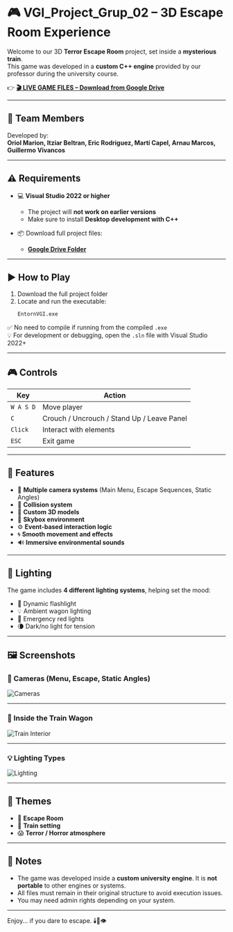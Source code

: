 # 🎮 VGI_Project_Grup_02 – 3D Escape Room Experience

Welcome to our 3D **Terror Escape Room** project, set inside a **mysterious train**.  
This game was developed in a **custom C++ engine** provided by our professor during the university course.

👉 **[🎬 LIVE GAME FILES – Download from Google Drive](https://drive.google.com/drive/folders/1i-Zg26c0T2Vo4iETtPWK8pkD6WYIkei3?usp=sharing)**

---

## 👥 Team Members

Developed by:  
**Oriol Marion, Itziar Beltran, Eric Rodriguez, Martí Capel, Arnau Marcos, Guillermo Vivancos**

---

## ⚠️ Requirements

- 💻 **Visual Studio 2022 or higher**
  - The project will **not work on earlier versions**
  - Make sure to install **Desktop development with C++**

- 📦 Download full project files:
  - **[Google Drive Folder](https://drive.google.com/drive/folders/1i-Zg26c0T2Vo4iETtPWK8pkD6WYIkei3?usp=sharing)**

---

## ▶️ How to Play

1. Download the full project folder  
2. Locate and run the executable:
   ```bash
   EntornVGI.exe
   ```

✅ No need to compile if running from the compiled `.exe`  
💡 For development or debugging, open the `.sln` file with Visual Studio 2022+

---

## 🎮 Controls

| Key      | Action                                     |
|----------|--------------------------------------------|
| `W A S D` | Move player                               |
| `C`      | Crouch / Uncrouch / Stand Up / Leave Panel |
| `Click`  | Interact with elements                     |
| `ESC`    | Exit game                                  |

---

## 🧩 Features

- 🎥 **Multiple camera systems** (Main Menu, Escape Sequences, Static Angles)
- 🧱 **Collision system**
- 🧊 **Custom 3D models**
- 🌌 **Skybox environment**
- ⚙️ **Event-based interaction logic**
- 🌀 **Smooth movement and effects**
- 🔊 **Immersive environmental sounds**

---

## 🌌 Lighting

The game includes **4 different lighting systems**, helping set the mood:
- 🔦 Dynamic flashlight
- 💡 Ambient wagon lighting
- 🚨 Emergency red lights
- 🌘 Dark/no light for tension

---

## 🖼️ Screenshots

### 🎥 Cameras (Menu, Escape, Static Angles)
![Cameras](public/screenshots/cameras.png)

---

### 🚃 Inside the Train Wagon
![Train Interior](public/screenshots/train_interior.png)

---

### 💡 Lighting Types
![Lighting](public/screenshots/lighting_types.png)

---

## 🧠 Themes

- 🧩 **Escape Room**
- 🚂 **Train setting**
- 😱 **Terror / Horror atmosphere**

---

## 📌 Notes

- The game was developed inside a **custom university engine**. It is **not portable** to other engines or systems.
- All files must remain in their original structure to avoid execution issues.
- You may need admin rights depending on your system.

---

Enjoy... if you dare to escape. 🕯️🚪👁️
